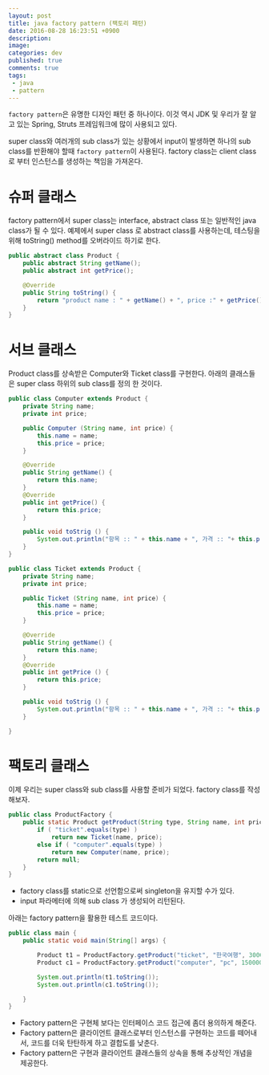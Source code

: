 ```yaml
---
layout: post
title: java factory pattern (팩토리 패턴)
date: 2016-08-28 16:23:51 +0900
description:
image:
categories: dev
published: true
comments: true
tags:
 - java
 - pattern
---
```


`factory pattern`은 유명한 디자인 패턴 중 하나이다. 이것 역시 JDK 및 우리가 잘 알고 있는 Spring, Struts 프레임워크에 많이 사용되고 있다.

super class와 여러개의 sub class가 있는 상황에서 input이 발생하면 하나의 sub class를 반환해야 할때 `factory pattern`이 사용된다. factory class는 client class로 부터 인스턴스를 생성하는 책임을 가져온다.

# 슈퍼 클래스

factory pattern에서 super class는 interface, abstract class 또는 일반적인 java class가 될 수 있다. 예제에서 super class 로 abstract class를 사용하는데, 테스팅을 위해 toString() method를 오버라이드 하기로 한다.

```java
public abstract class Product {
    public abstract String getName();
    public abstract int getPrice();

    @Override
    public String toString() {
        return "product name : " + getName() + ", price :" + getPrice();
    }
}
```
# 서브 클래스

Product class를 상속받은 Computer와 Ticket class를 구현한다. 아래의 클래스들은 super class 하위의 sub class를 정의 한 것이다.

```java
public class Computer extends Product {
    private String name;
    private int price;

    public Computer (String name, int price) {
        this.name = name;
        this.price = price;
    }

    @Override
    public String getName() {
        return this.name;
    }
    @Override
    public int getPrice() {
        return this.price;
    }

    public void toStrig () {
        System.out.println("항목 :: " + this.name + ", 가격 :: "+ this.price);
    }
}
```

```java
public class Ticket extends Product {
    private String name;
    private int price;

    public Ticket (String name, int price) {
        this.name = name;
        this.price = price;
    }

    @Override
    public String getName() {
        return this.name;
    }
    @Override
    public int getPrice () {
        return this.price;
    }

    public void toStrig () {
        System.out.println("항목 :: " + this.name + ", 가격 :: "+ this.price);
    }

}
```

# 팩토리 클래스

이제 우리는 super class와 sub class를 사용할 준비가 되었다. factory class를 작성해보자.

```java
public class ProductFactory {
    public static Product getProduct(String type, String name, int price) {
        if ( "ticket".equals(type) )
            return new Ticket(name, price);
        else if ( "computer".equals(type) )
            return new Computer(name, price);
        return null;
    }
}
```

- factory class를 static으로 선언함으로써 singleton을 유지할 수가 있다.
- input 파라메터에 의해 sub class 가 생성되어 리턴된다.

아래는 factory pattern을 활용한 테스트 코드이다.

```java
public class main {
    public static void main(String[] args) {

        Product t1 = ProductFactory.getProduct("ticket", "한국여행", 300000);
        Product c1 = ProductFactory.getProduct("computer", "pc", 1500000);

        System.out.println(t1.toString());
        System.out.println(c1.toString());

    }
}
```
- Factory pattern은 구현체 보다는 인터페이스 코드 접근에 좀더 용의하게 해준다.
- Factory pattern은 클라이언트 클래스로부터 인스턴스를 구현하는 코드를 떼어내서, 코드를 더욱 탄탄하게 하고 결합도를 낮춘다.
- Factory pattern은 구현과 클라이언트 클래스들의 상속을 통해 추상적인 개념을 제공한다.
